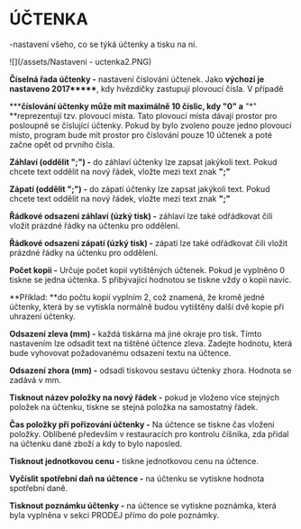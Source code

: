 # ÚČTENKA

-nastavení všeho, co se týká účtenky a tisku na ní.

![](/assets/Nastaveni - uctenka2.PNG)

**Číselná řada účtenky -** nastavení číslování účtenek. Jako **výchozí je nastaveno 2017\*\*\*\*\***, kdy hvězdičky zastupují plovoucí čísla. V případě

**\***číslování účtenky může mít maximálně 10 číslic, kdy **"0"** a** "\*" **reprezentují tzv. plovoucí místa. Tato plovoucí místa dávají prostor pro posloupně se číslující účtenky. Pokud by bylo zvoleno pouze jedno plovoucí místo, program bude mít prostor pro číslování pouze 10 účtenek a poté začne opět od prvního čísla.

**Záhlaví \(oddělit ";"\) -** do záhlaví účtenky lze zapsat jakýkoli text. Pokud chcete text oddělit na nový řádek, vložte mezi text znak **";"**

**Zápatí \(oddělit ";"\) -** do zápatí účtenky lze zapsat jakýkoli text. Pokud chcete text oddělit na nový řádek, vložte mezi text znak **";"**

**Řádkové odsazení záhlaví \(úzký tisk\) -** záhlaví lze také odřádkovat čili vložit prázdné řádky na účtenku pro oddělení.

**Řádkové odsazení zápatí \(úzký tisk\) -** zápatí lze také odřádkovat čili vložit prázdné řádky na účtenku pro oddělení.

**Počet kopii -** Určuje počet kopií vytištěných účtenek. Pokud je vyplněno 0 tiskne se jedna účtenka. S přibývající hodnotou se tiskne vždy o kopii navíc.

**Příklad: **do počtu kopií vyplním 2, což znamená, že kromě jedné účtenky, která by se vytiskla normálně budou vytištěny další dvě kopie při uhrazení účtenky.

**Odsazení zleva \(mm\) -** každá tiskárna má jiné okraje pro tisk. Tímto nastavením lze odsadit text na tištěné účtence zleva. Zadejte hodnotu, která bude vyhovovat požadovanému odsazení textu na účtence.

**Odsazení zhora \(mm\) -** odsadí tiskovou sestavu účtenky zhora. Hodnota se zadává v mm.

**Tisknout název položky na nový řádek -** pokud je vloženo více stejných položek na účtenku, tiskne se stejná položka na samostatný řádek.

**Čas položky při pořizování účtenky -** Na účtence se tiskne čas vložení položky. Oblíbené především v restauracích pro kontrolu číšníka, zda přidal na účtenku dané zboží a kdy to bylo naposled.

**Tisknout jednotkovou cenu -** tiskne jednotkovou cenu na účtence.

**Vyčíslit spotřební daň na účtence -** na účtenku se vytiskne hodnota spotřební daně.

**Tisknout poznámku účtenky -** na účtence se vytiskne poznámka, která byla vyplněna v sekci PRODEJ přímo do pole poznámky.


